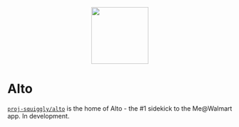<p align="center">
<img src="https://raw.githubusercontent.com/project-mira/alto/main/assets/branding/frag/256/AltoRounded.png" width="128" height="128"></img>
<h1>Alto</h1>
<p><a target="_blank" rel="noopener noreferrer" href="https://github.com/proj-squiggly/alto"><code>proj-squiggly/alto</code></a> is the home of Alto - the #1 sidekick to the Me@Walmart app. In development.
</p>